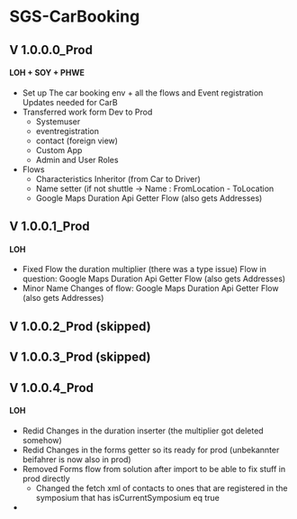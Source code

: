 # SGS-CarBooking

## V 1.0.0.0_Prod 
#### LOH + SOY + PHWE

- Set up The car booking env + all the flows and Event registration Updates needed for CarB
- Transferred work form Dev to Prod
  - Systemuser
  - eventregistration
  - contact (foreign view)
  - Custom App
  - Admin and User Roles
- Flows
    - Characteristics Inheritor (from Car to Driver)
    - Name setter (if not shuttle -> Name : FromLocation - ToLocation
    - Google Maps Duration Api Getter Flow (also gets Addresses)

## V 1.0.0.1_Prod
#### LOH
- Fixed Flow the duration multiplier (there was a type issue) Flow in question: Google Maps Duration Api Getter Flow (also gets Addresses)
- Minor Name Changes of flow: Google Maps Duration Api Getter Flow (also gets Addresses)

## V 1.0.0.2_Prod (skipped)
## V 1.0.0.3_Prod (skipped)

## V 1.0.0.4_Prod
#### LOH
- Redid Changes in the duration inserter (the multiplier got deleted somehow)
- Redid Changes in the forms getter so its ready for prod (unbekannter beifahrer is now also in prod) 
- Removed Forms flow from solution after import to be able to fix stuff in prod directly
  - Changed the fetch xml of contacts to ones that are registered in the symposium that has isCurrentSymposium eq true
- 

